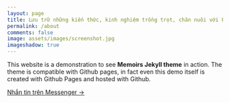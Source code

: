 ```yaml
---
layout: page
title: Lưu trữ những kiến thức, kinh nghiệm trồng trọt, chăn nuôi với Facebook, Wordpress
permalink: /about
comments: false
image: assets/images/screenshot.jpg
imageshadow: true
---
```


This website is a demonstration to see **Memoirs Jekyll theme** in action. The theme is compatible with Github pages, in fact even this demo itself is created with Github Pages and hosted with Github. 

<a target="_blank" href="https://m.me/wearetrung" rel="nofollow" class="btn btn-dark"> Nhắn tin trên Messenger &rarr;</a>


